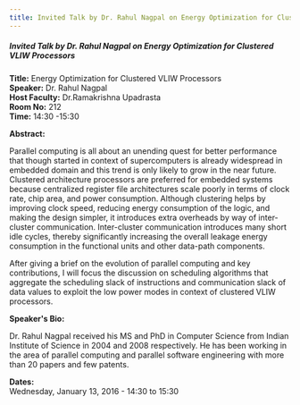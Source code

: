 ```yaml
---
title: Invited Talk by Dr. Rahul Nagpal on Energy Optimization for Clustered VLIW Processors
---
```


##### **Invited Talk by Dr. Rahul Nagpal on Energy Optimization for Clustered VLIW Processors**
**Title:** Energy Optimization for Clustered VLIW Processors  
**Speaker:** Dr. Rahul Nagpal  
**Host Faculty:** Dr.Ramakrishna Upadrasta  
**Room No:** 212  
**Time:** 14:30 -15:30

**Abstract:**

Parallel computing is all about an unending quest for better performance that though started in context of supercomputers is already widespread in embedded domain and this trend is only likely to grow in the near future. Clustered architecture processors are preferred for embedded systems because centralized register file architectures scale poorly in terms of clock rate, chip area, and power consumption. Although clustering helps by improving clock speed, reducing energy consumption of the logic, and making the design simpler, it introduces extra overheads by way of inter-cluster communication.  Inter-cluster communication introduces many short idle cycles, thereby significantly increasing the overall leakage energy consumption in the functional units and other data-path components.  

After giving a brief on the evolution of parallel computing and key contributions, I will focus the discussion on scheduling algorithms that aggregate the scheduling slack of instructions and communication slack of data values to exploit the low power modes in context of clustered VLIW processors.

**Speaker's Bio:**

Dr. Rahul Nagpal received his MS and PhD in Computer Science from Indian Institute of Science in 2004 and 2008 respectively. He has been working in the area of parallel computing and parallel software engineering with more than 20 papers and few patents. 

**Dates:**  
Wednesday, January 13, 2016 - 14:30 to 15:30